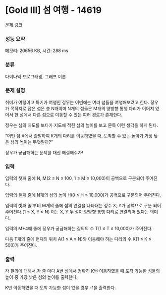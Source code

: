 # [Gold III] 섬 여행 - 14619 

[문제 링크](https://www.acmicpc.net/problem/14619) 

### 성능 요약

메모리: 20656 KB, 시간: 288 ms

### 분류

다이나믹 프로그래밍, 그래프 이론

### 문제 설명

<p dir="ltr">취미가 여행이고 특기가 여행인 정우는 이번에는 여러 섬들을 여행해보려고 한다. 정우가 목적지로 잡은 섬은 총 N개이며 N개의 섬들은 M개의 양방향 통행 다리가 이어져 있어서 한 섬에서 다른 섬으로 이동할 수 있는 여러 경로가 존재한다.</p>

<p dir="ltr">정우는 섬의 지도를 보다가 지도에 적힌 섬의 높이를 보고 문득 이런 생각을 하게 된다.</p>

<p dir="ltr">“어떤 섬 A에서 출발하여 K개의 다리를 이동하였을 때, 도착할 수 있는 높이가 가장 낮은 섬의 높이는 무엇일까?”</p>

<p>정우가 궁금해하는 문제를 대신 해결해주자!</p>

### 입력 

 <p dir="ltr">입력의 첫째 줄에 N, M(2 ≤ N ≤ 100, 1 ≤ M ≤ 10,000)이 공백으로 구분되어 주어진다.</p>

<p dir="ltr">입력의 둘째 줄에 N개의 섬의 높이 H(0 ≤ H ≤ 10,000)가 공백으로 구분되어 주어진다.</p>

<p dir="ltr">입력의 셋째 줄 부터 M개의 줄에 섬의 연결을 나타내는 정수 X, Y가 공백으로 구분 되어 주어진다.(1 ≤ X, Y ≤ N) 이는 X, Y 두 섬이 양방향 통행 다리로 연결되어 있다는 의미다.</p>

<p dir="ltr">입력의 M+4째 줄에 정우가 궁금해하는 질의의 수 T(1 ≤ T ≤ 10,000)가 주어진다.</p>

<p>다음 T개의 줄에 현재의 위치 A(1 ≤ A ≤ N)와 이동해야 하는 다리의 수 K(1 ≤ K ≤ 500)가 주어진다.</p>

### 출력 

 <p dir="ltr">각 질의에 대해서 각 줄 마다 A번 섬에서 정확히 K번 이동하였을 때 도착 가능한 섬들의 높이 중 가장 낮은 섬의 높이를 출력한다.</p>

<p>K번 이동하였을 때 도착 가능한 섬이 없을 경우 -1을 출력한다.</p>

